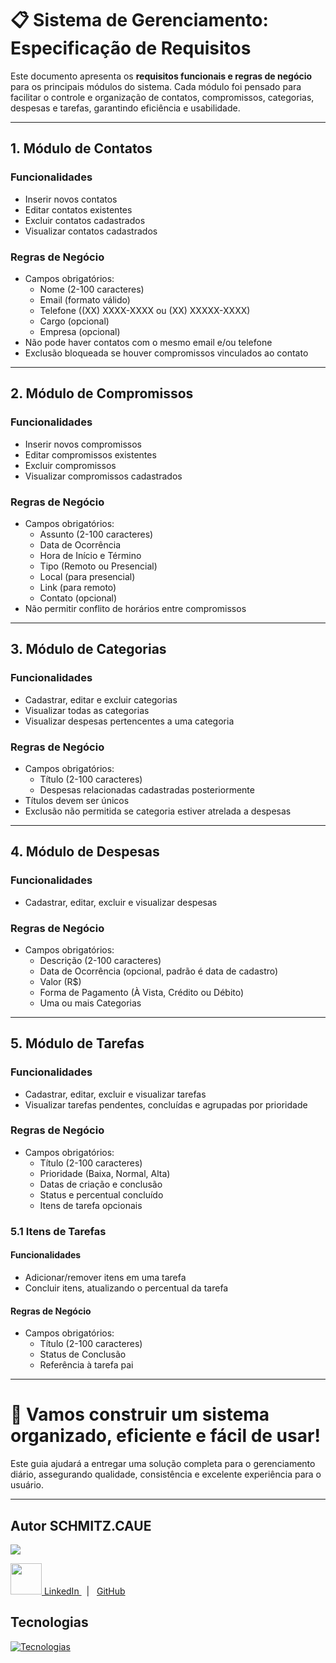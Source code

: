 # 📋 Sistema de Gerenciamento: Especificação de Requisitos

Este documento apresenta os **requisitos funcionais e regras de negócio** para os principais módulos do sistema. Cada módulo foi pensado para facilitar o controle e organização de contatos, compromissos, categorias, despesas e tarefas, garantindo eficiência e usabilidade.

---

## 1. Módulo de Contatos

### Funcionalidades
- Inserir novos contatos
- Editar contatos existentes
- Excluir contatos cadastrados
- Visualizar contatos cadastrados

### Regras de Negócio
- Campos obrigatórios:  
  - Nome (2-100 caracteres)  
  - Email (formato válido)  
  - Telefone ((XX) XXXX-XXXX ou (XX) XXXXX-XXXX)  
  - Cargo (opcional)  
  - Empresa (opcional)  
- Não pode haver contatos com o mesmo email e/ou telefone  
- Exclusão bloqueada se houver compromissos vinculados ao contato

---

## 2. Módulo de Compromissos

### Funcionalidades
- Inserir novos compromissos  
- Editar compromissos existentes  
- Excluir compromissos  
- Visualizar compromissos cadastrados  

### Regras de Negócio
- Campos obrigatórios:  
  - Assunto (2-100 caracteres)  
  - Data de Ocorrência  
  - Hora de Início e Término  
  - Tipo (Remoto ou Presencial)  
  - Local (para presencial)  
  - Link (para remoto)  
  - Contato (opcional)  
- Não permitir conflito de horários entre compromissos

---

## 3. Módulo de Categorias

### Funcionalidades
- Cadastrar, editar e excluir categorias  
- Visualizar todas as categorias  
- Visualizar despesas pertencentes a uma categoria  

### Regras de Negócio
- Campos obrigatórios:  
  - Título (2-100 caracteres)  
  - Despesas relacionadas cadastradas posteriormente  
- Títulos devem ser únicos  
- Exclusão não permitida se categoria estiver atrelada a despesas

---

## 4. Módulo de Despesas

### Funcionalidades
- Cadastrar, editar, excluir e visualizar despesas  

### Regras de Negócio
- Campos obrigatórios:  
  - Descrição (2-100 caracteres)  
  - Data de Ocorrência (opcional, padrão é data de cadastro)  
  - Valor (R$)  
  - Forma de Pagamento (À Vista, Crédito ou Débito)  
  - Uma ou mais Categorias  

---

## 5. Módulo de Tarefas

### Funcionalidades
- Cadastrar, editar, excluir e visualizar tarefas  
- Visualizar tarefas pendentes, concluídas e agrupadas por prioridade  

### Regras de Negócio
- Campos obrigatórios:  
  - Título (2-100 caracteres)  
  - Prioridade (Baixa, Normal, Alta)  
  - Datas de criação e conclusão  
  - Status e percentual concluído  
  - Itens de tarefa opcionais

### 5.1 Itens de Tarefas

#### Funcionalidades
- Adicionar/remover itens em uma tarefa  
- Concluir itens, atualizando o percentual da tarefa  

#### Regras de Negócio
- Campos obrigatórios:  
  - Título (2-100 caracteres)  
  - Status de Conclusão  
  - Referência à tarefa pai

---

# 🚀 Vamos construir um sistema organizado, eficiente e fácil de usar!  
Este guia ajudará a entregar uma solução completa para o gerenciamento diário, assegurando qualidade, consistência e excelente experiência para o usuário.

---

## Autor SCHMITZ.CAUE
![](https://imgur.com/IlLOIQD.gif)

  <p>
    <a href="https://www.linkedin.com/in/cau%C3%AA-schmitz-316261356/">
      <img src="https://skillicons.dev/icons?i=linkedin&theme=dark" width="50"/>
      LinkedIn
    </a> &nbsp;  |  &nbsp;
    <a href=https://github.com/schmitzcaue
      <img src="https://skillicons.dev/icons?i=github&theme=dark" width="50"/>
      GitHub
    </a>
  </p>
</main>

## Tecnologias

[![Tecnologias](https://skillicons.dev/icons?i=cs,dotnet,visualstudio,git,github)](https://skillicons.dev)
